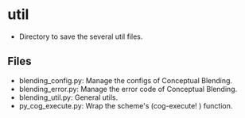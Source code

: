 # util
* Directory to save the several util files.

## Files
* blending_config.py: Manage the configs of Conceptual Blending.
* blending_error.py: Manage the error code of Conceptual Blending.
* blending_util.py: General utils.
* py_cog_execute.py: Wrap the scheme's (cog-execute! ) function.

